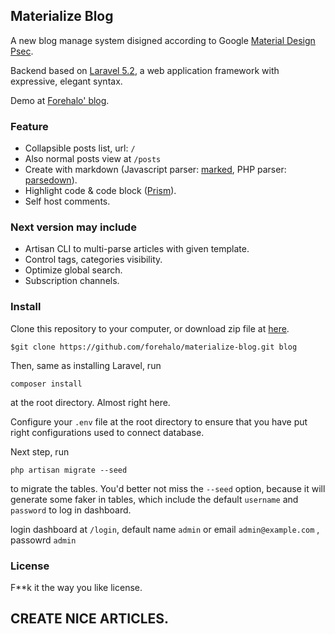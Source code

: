 ## Materialize Blog

A new blog manage system disigned according to Google [Material Design Psec](https://www.google.com/design/spec/material-design/introduction.html).

Backend based on [Laravel 5.2](https://laravel.com), a web application framework with expressive, elegant syntax.

Demo at [Forehalo' blog](http://forehalo.me).

### Feature

* Collapsible posts list, url: `/`
* Also normal posts view at `/posts`
* Create with markdown (Javascript parser: [marked](https://github.com/chjj/marked), PHP parser: [parsedown](https://github.com/erusev/parsedown)).
* Highlight code & code block ([Prism](http://prismjs.com)).
* Self host comments.

### Next version may include

* Artisan CLI to multi-parse articles with given template.
* Control tags, categories visibility.
* Optimize global search.
* Subscription channels.

### Install

Clone this repository to your computer, or download zip file at [here](https://github.com/forehalo/newblog/archive/master.zip).

    $git clone https://github.com/forehalo/materialize-blog.git blog

Then, same as installing Laravel, run

    composer install

at the root directory. Almost right here.

Configure your `.env` file at the root directory to ensure that you have put right configurations used to connect database.

Next step, run

    php artisan migrate --seed

to migrate the tables. You'd better not miss the `--seed` option, because it will generate some faker in tables, which include the default `username` and `password` to log in dashboard.

login dashboard at `/login`, default name `admin` or email `admin@example.com` , passowrd `admin`

### License

F**k it the way you like license.

## CREATE NICE ARTICLES.